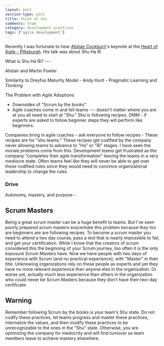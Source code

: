 ```yaml
---
layout: post
section-type: post
title: Stuck at Shu
comments: true
category: development practices
tags: ['agile development']
---
```


Recently I was fortunate to hear [Alistair Cockburn](http://www.alistaircockburn.us)'s keynote at the [Heart of Agile - Pittsburgh](http://heartofagile.com/heart-of-agile-conferences/heart-of-agile-pittsburgh-2017/). His talk was about Shu Ha Ri

What is Shu Ha Ri? --- 

Alistair and Martin Fowler

Similarity to Dreyfus Maturity Model - Andy Hunt - Pragmatic Learning and Thinking

The Problem with Agile Adoptions

- Downsides of "Scrum by the books" 
- Agile coaches come in and tell teams --- doesn't matter where you are at you all need to start at "Shu." Shu is following recipes.  DMM - if experts are asked to follow beginner steps they will perform like beginners. 

Companies bring in agile coaches - ask everyone to follow recipes - These recipes are for "shu teams." These recipes get codified by the company never allowing teams to advance to "Ha" or "Ri" stages. I have seen the morale problems come from this. Development teams get frustrated as the company "completes their agile transformation" leaving the teams in a very mediocre state. Often teams feel like they will never be able to get over these codified rules since they would need to convince organizational leadership to change the rules

### Drive 
Autonomy, mastery, and purpose - 

## Scrum Masters
Being a great scrum master can be a huge benefit to teams. But I've seen poorly prepared scrum masters exacerbate this problem because they too are beginners are are following recipes. To become a scrum master you need to attend a two day course, pass a test that is nearly impossible to fail, and get your certification. While I know that the creators of scrum considered this the beginning of your Scrum journey, too often it is the only exposure Scrum Masters have. Now we have people with two days of experience with Scrum (and no practical experience), with "Master" in their title. Unknowing organizations rely on these people as experts and yet they have no more relevant experience than anyone else in the organization. Or worse yet, actually much less experience than others in the organization who could never be Scrum Masters because they don't have their two-day certificate. 

## Warning
Remember following Scrum by the books is your team's Shu state. Do not codify these practices, let teams progress and master these practices, internalize the values, and then modify these practices to be unrecognizable to the ones in the "Shu" state. Otherwise, you are optimizing the company for medocrity and will find turnover as team members leave to achieve mastery elsewhere. 